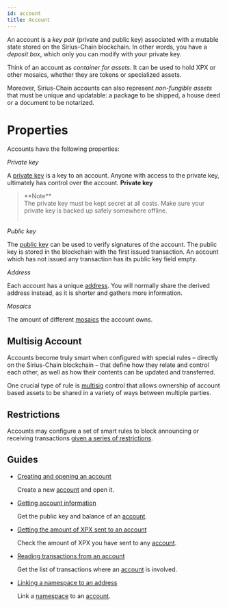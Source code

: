 ```yaml
---
id: account
title: Account
---
```


An account is a *key pair* (private and public key) associated with a mutable state stored on the Sirius-Chain blockchain. In other words, you have a *deposit box*, which only you can modify with your private key.

Think of an account as *container for assets*. It can be used to hold XPX or other mosaics, whether they are tokens or specialized assets.

Moreover, Sirius-Chain accounts can also represent *non-fungible assets* that must be unique and updatable: a package to be shipped, a house deed or a document to be notarized.

# Properties

Accounts have the following properties:

*Private key*

A [private key](../protocol/cryptography.md#private-and-public-key) is a key to an account. Anyone with access to the private key, ultimately has control over the account. **Private key** <br>

>  <div class="info">
> **Note** <br>
>    The private key must be kept secret at all costs. Make sure your private key is backed up safely somewhere offline.
> </div><br>

*Public key*

The [public key](../protocol/cryptography.md#private-and-public-key) can be used to verify signatures of the account. The public key is stored in the blockchain with the first issued transaction. An account which has not issued any transaction has its public key field empty.

*Address*

Each account has a unique [address](../protocol/cryptography.md#address). You will normally share the derived address instead, as it is shorter and gathers more information.

*Mosaics*

The amount of different [mosaics](./mosaic.md) the account owns.

## Multisig Account

Accounts become truly smart when configured with special rules – directly on the Sirius-Chain blockchain – that define how they relate and control each other, as well as how their contents can be updated and transferred.

One crucial type of rule is [multisig](./multisig-account.md) control that allows ownership of account based assets to be shared in a variety of ways between multiple parties.

## Restrictions
Accounts may configure a set of smart rules to block announcing or receiving transactions [given a series of restrictions](./account-filter.md).

## Guides

- [Creating and opening an account](../guides/account/creating-and-opening-an-account.md)

    Create a new [account](./account.md) and open it.

- [Getting account information](../guides/account/getting-account-information.md)

    Get the public key and balance of an [account](./account.md).

- [Getting the amount of XPX sent to an account](../guides/account/getting-the-amount-of-XPX-sent-to-an-account.md)

    Check the amount of XPX you have sent to any [account](./account.md).

- [Reading transactions from an account](../guides/account/reading-transactions-from-an-account.md)

    Get the list of transactions where an [account](./account.md) is involved.

- [Linking a namespace to an address](../guides/account/linking-namespace-to-account.md)

    Link a [namespace](./namespace.md) to an [account](./account.md).


